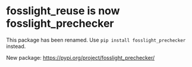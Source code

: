 # fosslight_reuse is now fosslight_prechecker

This package has been renamed. Use `pip install fosslight_prechecker` instead.

New package: https://pypi.org/project/fosslight_prechecker/
